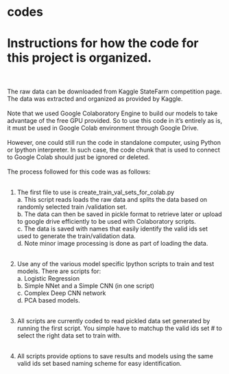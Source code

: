 # codes

# Instructions for how the code for this project is organized.<br /> <br />
The raw data can be downloaded from Kaggle StateFarm competition page. The data was extracted and organized as provided by Kaggle.<br /> <br />
Note that we used Google Colaboratory Engine to build our models to take advantage of the free GPU provided.  So to use this code in it’s entirely as is, it must be used in Google Colab environment through Google Drive. <br /> <br />
However, one could still run the code in standalone computer, using Python or Ipython interpreter.  In such case, the code chunk that is used to connect to Google Colab should just be ignored or deleted.<br /><br />
The process followed for this code was as follows:<br /><br />
1.	The first file to use is create_train_val_sets_for_colab.py  <br />
a.	This script reads loads the raw data and splits the data based on randomly selected train /validation set. <br />
b.	The data can then be saved in pickle format to retrieve later or upload to google drive efficiently to be used with Colaboratory scripts.<br />
c.	The data is saved with names that easily identify the valid ids set used to generate the train/validation data.  <br />
d.	Note minor image processing is done as part of loading the data.<br /><br />

2.	Use any of the various model specific Ipython scripts to train and test models. There are scripts for:<br />
a.	Logistic Regression <br />
b.	Simple NNet and a Simple CNN (in one script)<br />
c.	Complex Deep CNN network<br />
d.	PCA based models.<br /><br />

3.	All scripts are currently coded to read pickled data set generated by running the first script.  You simple have to matchup the valid ids set # to select the right data set to train with.<br /><br />
4.	All scripts provide options to save results and models using the same valid ids set based naming scheme for easy identification. 
